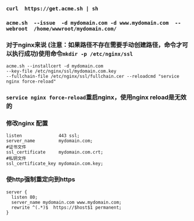 ### `curl  https://get.acme.sh | sh`
### `acme.sh  --issue  -d mydomain.com -d www.mydomain.com  --webroot  /home/wwwroot/mydomain.com/`

### 对于nginx来说 (注意：如果路径不存在需要手动创建路径，命令才可以执行成功)使用命令`mkdir -p /etc/nginx/ssl` 

    acme.sh --installcert -d mydomain.com
    --key-file /etc/nginx/ssl/mydomain.com.key 
    --fullchain-file /etc/nginx/ssl/fullchain.cer --reloadcmd "service nginx force-reload"

### `service nginx force-reload`重启nginx，使用nginx reload是无效的

### 修改nginx 配置
  
    listen              443 ssl;
    server_name         mydomain.com;
    #证书文件
    ssl_certificate     mydomain.com.crt;
    #私钥文件
    ssl_certificate_key mydomain.com.key;

### 使http强制重定向到https

    server { 
      listen 80;
      server_name mydomain.com www.mydomain.com;
      rewrite ^(.*)$  https://$host$1 permanent;
    }
